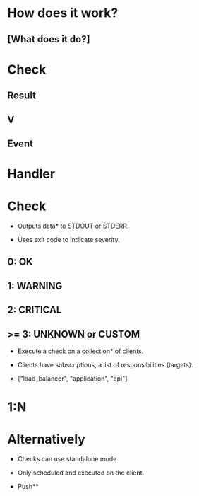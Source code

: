 <!SLIDE transition=scrollUp>
# How does it work?

## [What does it do?]

<!SLIDE transition=scrollUp>
# Check

## Result

## V

## Event

# Handler

<!SLIDE bullets transition=scrollUp>
# Check

* Outputs data* to STDOUT or STDERR.

* Uses exit code to indicate severity.

## 0: OK

## 1: WARNING

## 2: CRITICAL

## >= 3: UNKNOWN or CUSTOM

<!SLIDE center bullets incremental transition=growX>
* Execute a check on a collection* of clients.

* Clients have subscriptions, a list of responsibilities (targets).

* ["load_balancer", "application", "api"]

<!SLIDE center>
# 1:N

<!SLIDE center bullets incremental transition=scrollLeft>
# Alternatively

* Checks can use standalone mode.

* Only scheduled and executed on the client.

* Push\*\*
